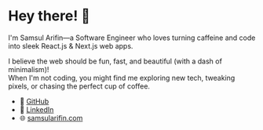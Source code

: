 # Hey there! 👋

I'm Samsul Arifin—a Software Engineer who loves turning caffeine and code into sleek React.js & Next.js web apps.

I believe the web should be fun, fast, and beautiful (with a dash of minimalism)!  
When I'm not coding, you might find me exploring new tech, tweaking pixels, or chasing the perfect cup of coffee.

- 🚀 [GitHub](https://github.com/mazsam)
- 💼 [LinkedIn](https://www.linkedin.com/in/samsul-arifin/)
- 🌐 [samsularifin.com](https://samsularifin.com)
